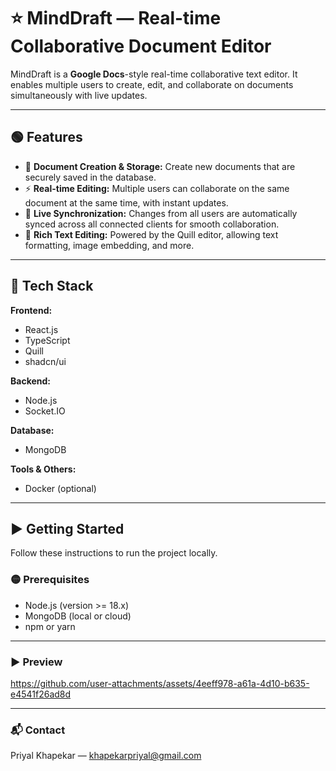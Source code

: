 # ⭐ MindDraft — Real-time Collaborative Document Editor

MindDraft is a **Google Docs**-style real-time collaborative text editor. It enables multiple users to create, edit, and collaborate on documents simultaneously with live updates.

---

## 🟢 Features

- 📄 **Document Creation & Storage:** Create new documents that are securely saved in the database.  
- ⚡ **Real-time Editing:** Multiple users can collaborate on the same document at the same time, with instant updates.  
- 🔄 **Live Synchronization:** Changes from all users are automatically synced across all connected clients for smooth collaboration.  
- 🎨 **Rich Text Editing:** Powered by the Quill editor, allowing text formatting, image embedding, and more.

---

## 🔧 Tech Stack

**Frontend:**  
- React.js  
- TypeScript  
- Quill  
- shadcn/ui  

**Backend:**  
- Node.js  
- Socket.IO  

**Database:**  
- MongoDB  

**Tools & Others:**  
- Docker (optional)  

---

## ▶️ Getting Started

Follow these instructions to run the project locally.

### 🟡 Prerequisites

- Node.js (version >= 18.x)  
- MongoDB (local or cloud)  
- npm or yarn  

---
### ▶️ Preview


https://github.com/user-attachments/assets/4eeff978-a61a-4d10-b635-e4541f26ad8d



---

### 📬 Contact
Priyal Khapekar — khapekarpriyal@gmail.com
